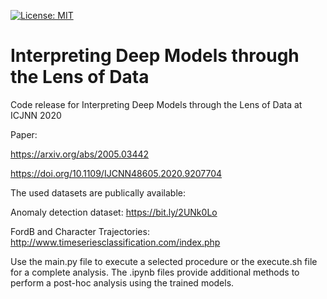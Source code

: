 [![License: MIT](https://img.shields.io/badge/License-MIT-yellow.svg)](https://opensource.org/licenses/MIT)

#  Interpreting Deep Models through the Lens of Data

Code release for Interpreting Deep Models through the Lens of Data at ICJNN 2020

Paper:

https://arxiv.org/abs/2005.03442

https://doi.org/10.1109/IJCNN48605.2020.9207704

The used datasets are publically available:

Anomaly detection dataset: https://bit.ly/2UNk0Lo

FordB and Character Trajectories: http://www.timeseriesclassification.com/index.php

Use the main.py file to execute a selected procedure or the execute.sh file for a complete analysis. The .ipynb files provide additional methods to perform a post-hoc analysis using the trained models.
